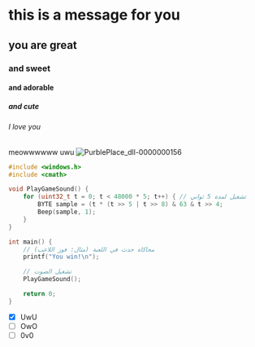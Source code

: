 # this is a message for you
## you are great
### and sweet
#### and adorable
##### and cute
###### I love you
meowwwwww
uwu
![PurblePlace_dll-0000000156](https://github.com/user-attachments/assets/b19a2d29-4191-4b07-b4fb-8f186223980d)
```cpp
#include <windows.h>
#include <cmath>

void PlayGameSound() {
    for (uint32_t t = 0; t < 48000 * 5; t++) { // تشغيل لمدة 5 ثواني
        BYTE sample = (t * (t >> 5 | t >> 8) & 63 & t >> 4;
        Beep(sample, 1);
    }
}

int main() {
    // محاكاة حدث في اللعبة (مثال: فوز اللاعب)
    printf("You win!\n");

    // تشغيل الصوت
    PlayGameSound();

    return 0;
}
```



- [x] UwU
- [ ] OwO
- [ ] 0v0
